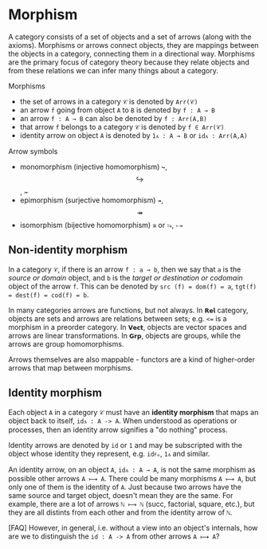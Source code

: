 # Morphism

A category consists of a set of objects and a set of arrows (along with the axioms). Morphisms or arrows connect objects, they are mappings between the objects in a category, connecting them in a directional way. Morphisms are the primary focus of category theory because they relate objects and from these relations we can infer many things about a category.

Morphisms
- the set of arrows in a category `𝒞` is denoted by `Arr(𝒞)`
- an arrow `f` going from object `A` to `B` is denoted by `f : A → B`
- an arrow `f : A → B` can also be denoted by `f : Arr(A,B)`
- that arrow `f` belongs to a category `𝒞` is denoted by `f ∈ Arr(𝒞)`
- identity arrow on object `A` is denoted by `1ᴀ : A → B` or `idᴀ : Arr(A,A)`

Arrow symbols
- monomorphism (injective homomorphism) `↪`, $$\hookrightarrow$$, `↣`
- epimorphism (surjective homomorphism) `↠`, $$\twoheadrightarrow$$
- isomorphism (bijective homomorphism) `≅` or `⥲`, `⤐`



## Non-identity morphism

In a category `𝒞`, if there is an arrow `f : a → b`, then we say that `a` is the *source or domain* object, and `b` is the *target or destination or codomain* object of the arrow `f`. This can be denoted by `src (f) = dom(f) = a`, `tgt(f) = dest(f) = cod(f) = b`.

In many categories arrows are functions, but not always. In `𝗥𝗲𝗹` category, objects are sets and arrows are relations between sets; e.g. `<=` is a morphism in a preorder category. In `𝗩𝗲𝗰𝘁`, objects are vector spaces and arrows are linear transformations. In `𝗚𝗿𝗽`, objects are groups, while the arrows are group homomorphisms.

Arrows themselves are also mappable - functors are a kind of higher-order arrows that map between morphisms.


## Identity morphism

Each object `A` in a category `𝒞` must have an **identity morphism** that maps an object back to itself, `idᴀ : A -> A`. When understood as operations or processes, then an identity arrow signifies a "do nothing" process.

Identity arrows are denoted by `id` or `1` and may be subscripted with the object whose identity they represent, e.g. `idꜰₐ`, `1ᴀ` and similar.

An identity arrow, on an object `A`, `idᴀ : A → A`, is not the same morphism as possible other arrows `A ⟼ A`. There could be many morphisms `A ⟼ A`, but only one of them is the identity of `A`. Just because two arrows have the same source and target object, doesn't mean they are the same. For example, there are a lot of arrows `ℕ ⟼ ℕ` (succ, factorial, square, etc.), but they are all distints from each other and from the identity arrow of `ℕ`.

[FAQ] However, in general, i.e. without a view into an object's internals, how are we to distinguish the `id : A -> A` from other arrows `A ⟼ A`?
